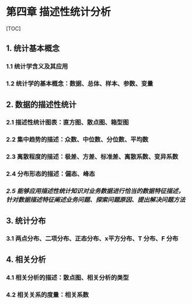 # 第四章 描述性统计分析

[TOC]

## 1. 统计基本概念

### **1.1 统计学含义及其应用**

### **1.2 统计学的基本概念：数据、总体、样本、参数、变量**

## 2. 数据的描述性统计

### 2.1 描述性统计图表：直方图、散点图、箱型图

### 2.2 集中趋势的描述：众数、中位数、分位数、平均数

### 2.3 离散程度的描述：极差、方差、标准差、离散系数、变异系数

### 2.4 分布形态的描述：偏态、峰态

### ***2.5 能够应用描述性统计知识对业务数据进行恰当的数据特征描述，针对数据描述特征阐述业务问题、探索问题原因、提出解决问题方法***


## 3. 统计分布

### 3.1 两点分布、二项分布、正态分布、x平方分布、T 分布、F 分布

## 4. 相关分析

### **4.1 相关分析的描述：散点图、相关分析的类型**

### **4.2 相关关系的度量：相关系数**

